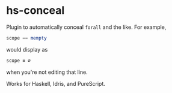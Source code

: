 # hs-conceal

Plugin to automatically conceal `forall` and the like. For example,

```haskell
scope == mempty
```

would display as

```haskell
scope ≡ ∅
```

when you're not editing that line.

Works for Haskell, Idris, and PureScript.
